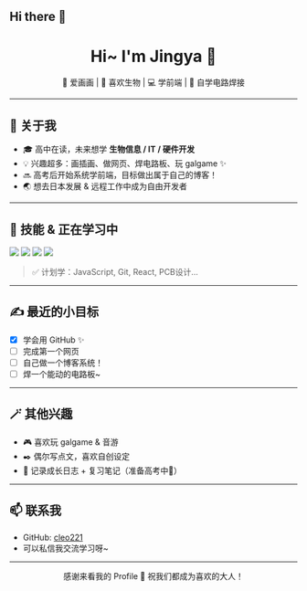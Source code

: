 ## Hi there 👋
<h1 align="center">Hi~ I'm Jingya 🍡</h1>
<p align="center">🎨 爱画画 | 🧪 喜欢生物 | 💻 学前端 | 🔧 自学电路焊接</p>

---

## 🧍 关于我

- 🎓 高中在读，未来想学 **生物信息 / IT / 硬件开发**
- 💡 兴趣超多：画插画、做网页、焊电路板、玩 galgame ✨
- 🔜 高考后开始系统学前端，目标做出属于自己的博客！
- 🌏 想去日本发展 & 远程工作中成为自由开发者

---

## 🌸 技能 & 正在学习中

<!-- 用图标 + 名字表示正在学的东西，可慢慢加 -->
<p>
  <img src="https://img.shields.io/badge/HTML5-F16529?style=for-the-badge&logo=html5&logoColor=white" />
  <img src="https://img.shields.io/badge/CSS3-2965f1?style=for-the-badge&logo=css3&logoColor=white" />
  <img src="https://img.shields.io/badge/C++-00599C?style=for-the-badge&logo=cplusplus&logoColor=white" />
  <img src="https://img.shields.io/badge/Notion-000000?style=for-the-badge&logo=notion&logoColor=white" />
</p>

> ✅ 计划学：JavaScript, Git, React, PCB设计...

---

## ✍️ 最近的小目标

- [x] 学会用 GitHub ✨  
- [ ] 完成第一个网页
- [ ] 自己做一个博客系统！
- [ ] 焊一个能动的电路板~

---

## 🪄 其他兴趣

- 🎮 喜欢玩 galgame & 音游
- ✒️ 偶尔写点文，喜欢自创设定
- 📖 记录成长日志 + 复习笔记（准备高考中💪）

---

## 📫 联系我

- GitHub: [cleo221](https://github.com/cleo211)
- 可以私信我交流学习呀~

---

<p align="center">感谢来看我的 Profile 🫶 祝我们都成为喜欢的大人！</p>
<!--
**Cleo211/Cleo211** is a ✨ _special_ ✨ repository because its `README.md` (this file) appears on your GitHub profile.

Here are some ideas to get you started:

- 🔭 I’m currently working on ...
- 🌱 I’m currently learning ...
- 👯 I’m looking to collaborate on ...
- 🤔 I’m looking for help with ...
- 💬 Ask me about ...
- 📫 How to reach me: ...
- 😄 Pronouns: ...
- ⚡ Fun fact: ...
-->
